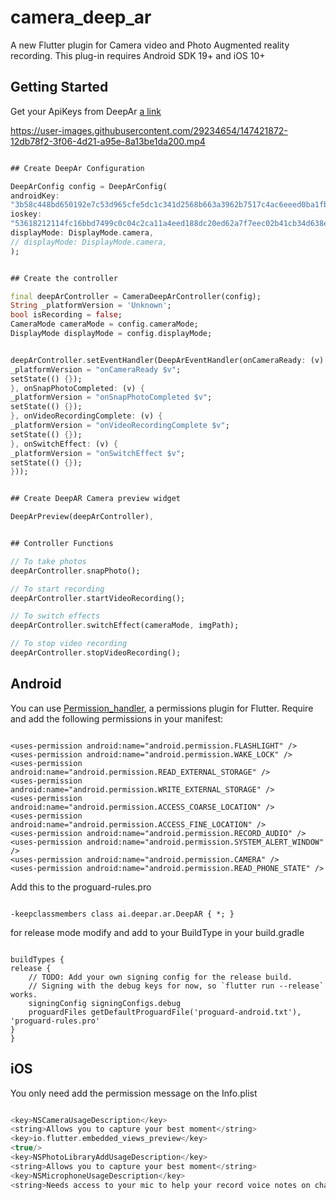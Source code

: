 # camera_deep_ar


A new Flutter plugin for Camera video and Photo Augmented reality recording. This plug-in requires Android SDK 19+ and iOS 10+


## Getting Started

Get your ApiKeys from DeepAr [a link](https://www.deepar.ai/)

https://user-images.githubusercontent.com/29234654/147421872-12db78f2-3f06-4d21-a95e-8a13be1da200.mp4

```dart

## Create DeepAr Configuration

DeepArConfig config = DeepArConfig(
androidKey:
"3b58c448bd650192e7c53d965cfe5dc1c341d2568b663a3962b7517c4ac6eeed0ba1fb2afe491a4b",
ioskey:
"53618212114fc16bbd7499c0c04c2ca11a4eed188dc20ed62a7f7eec02b41cb34d638e72945a6bf6",
displayMode: DisplayMode.camera,
// displayMode: DisplayMode.camera,
);


## Create the controller

final deepArController = CameraDeepArController(config);
String _platformVersion = 'Unknown';
bool isRecording = false;
CameraMode cameraMode = config.cameraMode;
DisplayMode displayMode = config.displayMode;


deepArController.setEventHandler(DeepArEventHandler(onCameraReady: (v) {
_platformVersion = "onCameraReady $v";
setState(() {});
}, onSnapPhotoCompleted: (v) {
_platformVersion = "onSnapPhotoCompleted $v";
setState(() {});
}, onVideoRecordingComplete: (v) {
_platformVersion = "onVideoRecordingComplete $v";
setState(() {});
}, onSwitchEffect: (v) {
_platformVersion = "onSwitchEffect $v";
setState(() {});
}));


## Create DeepAR Camera preview widget

DeepArPreview(deepArController),


## Controller Functions

// To take photos
deepArController.snapPhoto();

// To start recording
deepArController.startVideoRecording();

// To switch effects
deepArController.switchEffect(cameraMode, imgPath);

// To stop video recording
deepArController.stopVideoRecording();


```


## Android

You can use [Permission_handler](https://pub.dev/packages/permission_handler), a permissions plugin for Flutter.
Require and add the following permissions in your manifest:

```

<uses-permission android:name="android.permission.FLASHLIGHT" />
<uses-permission android:name="android.permission.WAKE_LOCK" />
<uses-permission android:name="android.permission.READ_EXTERNAL_STORAGE" />
<uses-permission android:name="android.permission.WRITE_EXTERNAL_STORAGE" />
<uses-permission android:name="android.permission.ACCESS_COARSE_LOCATION" />
<uses-permission android:name="android.permission.ACCESS_FINE_LOCATION" />
<uses-permission android:name="android.permission.RECORD_AUDIO" />
<uses-permission android:name="android.permission.SYSTEM_ALERT_WINDOW" />
<uses-permission android:name="android.permission.CAMERA" />
<uses-permission android:name="android.permission.READ_PHONE_STATE" />

```

Add this to the proguard-rules.pro

```

-keepclassmembers class ai.deepar.ar.DeepAR { *; }

```

for release mode modify and add to your BuildType in your build.gradle

```

buildTypes {
release {
    // TODO: Add your own signing config for the release build.
    // Signing with the debug keys for now, so `flutter run --release` works.
    signingConfig signingConfigs.debug
    proguardFiles getDefaultProguardFile('proguard-android.txt'), 'proguard-rules.pro'
}
}

```


## iOS

You only need add the permission message on the Info.plist

```swift

<key>NSCameraUsageDescription</key>
<string>Allows you to capture your best moment</string>
<key>io.flutter.embedded_views_preview</key>
<true/>
<key>NSPhotoLibraryAddUsageDescription</key>
<string>Allows you to capture your best moment</string>
<key>NSMicrophoneUsageDescription</key>
<string>Needs access to your mic to help your record voice notes on chat/message conversations</string>

```